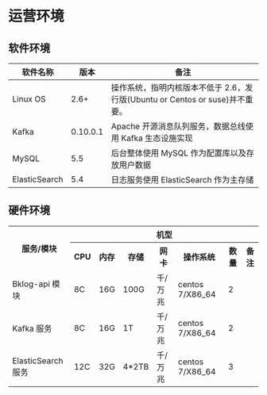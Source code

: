 # 运营环境
## 软件环境

| 软件名称      | 版本     | 备注                                                                        |
| ------------- | -------- | --------------------------------------------------------------------------- |
| Linux OS      | 2.6+     | 操作系统，指明内核版本不低于 2.6，发行版(Ubuntu or Centos or suse)并不重要。 |
| Kafka         | 0.10.0.1 | Apache 开源消息队列服务，数据总线使用 Kafka 生态设施实现                    |
| MySQL         | 5.5      | 后台整体使用 MySQL 作为配置库以及存放用户数据                               |
| ElasticSearch | 5.4      | 日志服务使用 ElasticSearch 作为主存储                                       |

## 硬件环境

<table>
    <tr>
        <th rowspan="2">服务/模块</th>
        <th colspan="7">机型</th>
    </tr>
    <tr>
        <th>CPU</th>
        <th>内存</th>
        <th>存储</th>
        <th>网卡</th>
        <th>操作系统</th>
        <th>数量</th>
        <th>备注</th>
    </tr>
    <tr>
        <td>Bklog-api 模块</td>
        <td>8C</td>
        <td>16G</td>
        <td>100G</td>
        <td>千/万兆</td>
        <td>centos 7/X86_64</td>
        <td>2</td>
        <td></td>
    </tr>
    <tr>
        <td>Kafka 服务</td>
        <td>8C</td>
        <td>16G</td>
        <td>1T</td>
        <td>千/万兆</td>
        <td>centos 7/X86_64</td>
        <td>2</td>
        <td></td>
    </tr>
    <tr>
        <td>ElasticSearch 服务</td>
        <td>12C</td>
        <td>32G</td>
        <td>4*2TB</td>
        <td>千/万兆</td>
        <td>centos 7/X86_64</td>
        <td>3</td>
        <td></td>
    </tr>
</table>
